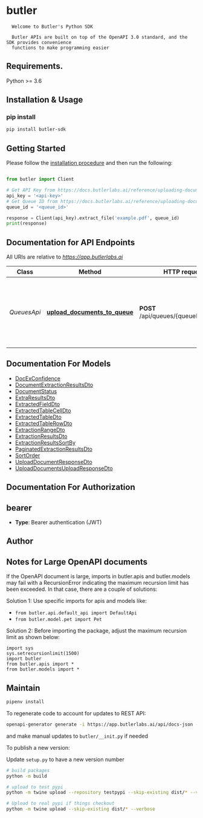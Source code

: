 # butler

      Welcome to Butler's Python SDK

      Butler APIs are built on top of the OpenAPI 3.0 standard, and the SDK provides convenience
      functions to make programming easier

## Requirements.

Python >= 3.6

## Installation & Usage
### pip install

```sh
pip install butler-sdk
```

## Getting Started

Please follow the [installation procedure](#installation--usage) and then run the following:

```python

from butler import Client

# Get API Key from https://docs.butlerlabs.ai/reference/uploading-documents-to-the-rest-api#get-your-api-key
api_key = '<api-key>'
# Get Queue ID from https://docs.butlerlabs.ai/reference/uploading-documents-to-the-rest-api#go-to-the-model-details-page
queue_id = '<queue_id>'

response = Client(api_key).extract_file('example.pdf', queue_id)
print(response)
```

## Documentation for API Endpoints
All URIs are relative to *https://app.butlerlabs.ai*

Class | Method | HTTP request | Description
------------ | ------------- | ------------- | -------------
*QueuesApi* | [**upload_documents_to_queue**](docs/QueuesApi.md#upload_documents_to_queue) | **POST** /api/queues/{queueId}/uploads | Upload documents to the queue specified by &lt;queueId&gt; for processing


## Documentation For Models

 - [DocExConfidence](docs/DocExConfidence.md)
 - [DocumentExtractionResultsDto](docs/DocumentExtractionResultsDto.md)
 - [DocumentStatus](docs/DocumentStatus.md)
 - [ExtraResultsDto](docs/ExtraResultsDto.md)
 - [ExtractedFieldDto](docs/ExtractedFieldDto.md)
 - [ExtractedTableCellDto](docs/ExtractedTableCellDto.md)
 - [ExtractedTableDto](docs/ExtractedTableDto.md)
 - [ExtractedTableRowDto](docs/ExtractedTableRowDto.md)
 - [ExtractionRangeDto](docs/ExtractionRangeDto.md)
 - [ExtractionResultsDto](docs/ExtractionResultsDto.md)
 - [ExtractionResultsSortBy](docs/ExtractionResultsSortBy.md)
 - [PaginatedExtractionResultsDto](docs/PaginatedExtractionResultsDto.md)
 - [SortOrder](docs/SortOrder.md)
 - [UploadDocumentResponseDto](docs/UploadDocumentResponseDto.md)
 - [UploadDocumentsUploadResponseDto](docs/UploadDocumentsUploadResponseDto.md)


## Documentation For Authorization


## bearer

- **Type**: Bearer authentication (JWT)


## Author




## Notes for Large OpenAPI documents
If the OpenAPI document is large, imports in butler.apis and butler.models may fail with a
RecursionError indicating the maximum recursion limit has been exceeded. In that case, there are a couple of solutions:

Solution 1:
Use specific imports for apis and models like:
- `from butler.api.default_api import DefaultApi`
- `from butler.model.pet import Pet`

Solution 2:
Before importing the package, adjust the maximum recursion limit as shown below:
```
import sys
sys.setrecursionlimit(1500)
import butler
from butler.apis import *
from butler.models import *
```
## Maintain
```sh
pipenv install
```

To regenerate code to account for updates to REST API:
```sh
openapi-generator generate -i https://app.butlerlabs.ai/api/docs-json -g python --package-name butler
```
and make manual updates to `butler/__init.py` if needed

To publish a new version:

Update `setup.py` to have a new version number

```sh
# build packages
python -m build

# upload to test pypi
python -m twine upload --repository testpypi --skip-existing dist/* --verbose

# Upload to real pypi if things checkout
python -m twine upload --skip-existing dist/* --verbose
```
